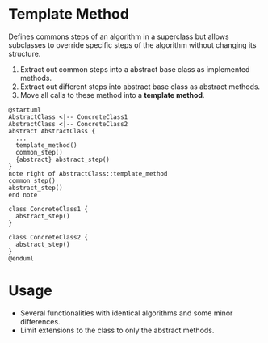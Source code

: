 #  Template Method

Defines commons steps of an algorithm in a superclass but allows subclasses to override specific steps of the algorithm without changing its structure.

1. Extract out common steps into a abstract base class as implemented methods.
2. Extract out different steps into abstract base class as abstract methods.
3. Move all calls to these method into a **template method**.

```puml
@startuml
AbstractClass <|-- ConcreteClass1
AbstractClass <|-- ConcreteClass2
abstract AbstractClass {
  ...
  template_method()
  common_step()
  {abstract} abstract_step()
}
note right of AbstractClass::template_method
common_step()
abstract_step()
end note

class ConcreteClass1 {
  abstract_step()
}

class ConcreteClass2 {
  abstract_step()
}
@enduml
```

# Usage

* Several functionalities with identical algorithms and some minor differences.
* Limit extensions to the class to only the abstract methods.